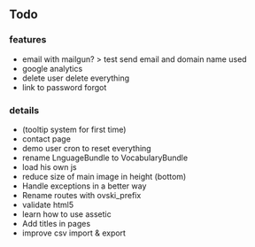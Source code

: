 ## Todo ##

### features ###
 * email with mailgun? > test send email and domain name used
 * google analytics
 * delete user delete everything
 * link to password forgot

### details ###
 * (tooltip system for first time)
 * contact page
 * demo user cron to reset everything
 * rename LnguageBundle to VocabularyBundle
 * load his own js
 * reduce size of main image in height (bottom)
 * Handle exceptions in a better way
 * Rename routes with ovski_prefix
 * validate html5
 * learn how to use assetic
 * Add titles in pages
 * improve csv import & export
	
	 
